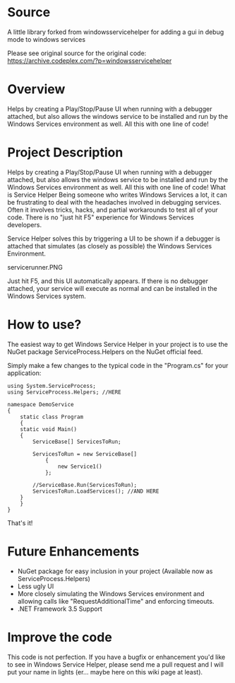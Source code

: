 # Source 

A little library forked from windowsservicehelper for adding a gui in debug mode to windows services

Please see original source for the original code: https://archive.codeplex.com/?p=windowsservicehelper

# Overview 

Helps by creating a Play/Stop/Pause UI when running with a debugger attached, but also allows the windows service to be installed and run by the Windows Services environment as well. All this with one line of code!

# Project Description

Helps by creating a Play/Stop/Pause UI when running with a debugger attached, but also allows the windows service to be installed and run by the Windows Services environment as well. All this with one line of code!
What is Service Helper
Being someone who writes Windows Services a lot, it can be frustrating to deal with the headaches involved in debugging services. Often it involves tricks, hacks, and partial workarounds to test all of your code. There is no "just hit F5" experience for Windows Services developers.

Service Helper solves this by triggering a UI to be shown if a debugger is attached that simulates (as closely as possible) the Windows Services Environment.

servicerunner.PNG

Just hit F5, and this UI automatically appears. If there is no debugger attached, your service will execute as normal and can be installed in the Windows Services system.

# How to use?

The easiest way to get Windows Service Helper in your project is to use the NuGet package ServiceProcess.Helpers on the NuGet official feed.

Simply make a few changes to the typical code in the "Program.cs" for your application:

	using System.ServiceProcess;
	using ServiceProcess.Helpers; //HERE

	namespace DemoService
	{
	    static class Program
	    {
		static void Main()
		{
		    ServiceBase[] ServicesToRun;

		    ServicesToRun = new ServiceBase[] 
				{ 
					new Service1() 
				};

		    //ServiceBase.Run(ServicesToRun);
		    ServicesToRun.LoadServices(); //AND HERE
		}
	    }
	}


That's it!

# Future Enhancements

* NuGet package for easy inclusion in your project (Available now as ServiceProcess.Helpers)
* Less ugly UI
* More closely simulating the Windows Services environment and allowing calls like "RequestAdditionalTime" and enforcing timeouts.
* .NET Framework 3.5 Support

# Improve the code

This code is not perfection. If you have a bugfix or enhancement you'd like to see in Windows Service Helper, please send me a pull request and I will put your name in lights (er... maybe here on this wiki page at least).
